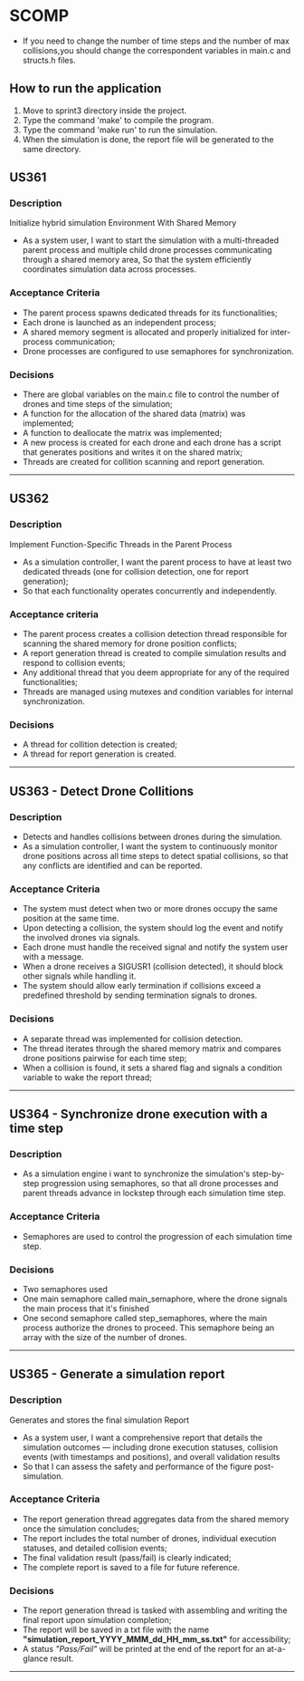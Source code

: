 # SCOMP

- If you need to change the number of time steps and the number of max collisions,you should change the correspondent 
  variables in main.c and structs.h files. 

## How to run the application

1. Move to sprint3 directory inside the project.
2. Type the command 'make' to compile the program.
3. Type the command 'make run' to run the simulation.
4. When the simulation is done, the report file will be generated to the same directory.

## US361

### Description

Initialize hybrid simulation Environment With Shared Memory

- As a system user, I want to start the simulation with a multi-threaded parent process and multiple child drone 
  processes communicating through a shared memory area, So that the system efficiently coordinates simulation 
  data across processes.

### Acceptance Criteria

- The parent process spawns dedicated threads for its functionalities;
- Each drone is launched as an independent process;
- A shared memory segment is allocated and properly initialized for inter-process communication;
- Drone processes are configured to use semaphores for synchronization.

### Decisions

- There are global variables on the main.c file to control the number of drones and time steps of the simulation;
- A function for the allocation of the shared data (matrix) was implemented;
- A function to deallocate the matrix was implemented;
- A new process is created for each drone and each drone has a script that generates positions and writes it on the 
  shared matrix;
- Threads are created for collition scanning and report generation.

---

## US362

### Description

Implement Function-Specific Threads in the Parent Process

- As a simulation controller, I want the parent process to have at least two dedicated threads (one for collision 
  detection, one for report generation);
- So that each functionality operates concurrently and independently.

### Acceptance criteria

- The parent process creates a collision detection thread responsible for scanning the shared memory for drone position 
  conflicts;
- A report generation thread is created to compile simulation results and respond to collision events;
- Any additional thread that you deem appropriate for any of the required functionalities;
- Threads are managed using mutexes and condition variables for internal synchronization.

### Decisions

- A thread for collition detection is created;
- A thread for report generation is created.

---

## US363 - Detect Drone Collitions

### Description
- Detects and handles collisions between drones during the simulation.
- As a simulation controller, I want the system to continuously monitor
drone positions across all time steps to detect spatial collisions, 
so that any conflicts are identified and can be reported.

### Acceptance Criteria

- The system must detect when two or more drones occupy the same position at the same time.
- Upon detecting a collision, the system should log the event and notify the involved drones via signals.
- Each drone must handle the received signal and notify the system user with a message.
- When a drone receives a SIGUSR1 (collision detected), it should block other signals while handling it.
- The system should allow early termination if collisions exceed a predefined threshold by sending termination 
  signals to drones.

### Decisions

- A separate thread was implemented for collision detection.
- The thread iterates through the shared memory matrix and compares drone positions pairwise for each time step;
- When a collision is found, it sets a shared flag and signals a condition variable to wake the report thread;

---
## US364 - Synchronize drone execution with a time step

### Description

- As a simulation engine i want to synchronize the simulation's step-by-step progression using
semaphores, so that all drone processes and parent threads advance in lockstep
through each simulation time step.


### Acceptance Criteria

- Semaphores are used to control the progression of each
simulation time step.

### Decisions

- Two semaphores used
- One main semaphore called main_semaphore, where the drone signals the main process that it's finished
- One second semaphore called step_semaphores, where the main process authorize the drones to proceed. This semaphore 
  being an array with the size of the number of drones.

---

## US365 - Generate a simulation report

### Description

Generates and stores the final simulation Report

- As a system user, I want a comprehensive report that details the simulation outcomes — including drone execution 
  statuses, collision events (with timestamps and positions), and overall validation results 
- So that I can assess the safety and performance of the figure post-simulation.

### Acceptance Criteria

- The report generation thread aggregates data from the shared memory once the simulation concludes;
- The report includes the total number of drones, individual execution statuses, and detailed collision events;
- The final validation result (pass/fail) is clearly indicated;
- The complete report is saved to a file for future reference.

### Decisions

- The report generation thread is tasked with assembling and writing the final report upon simulation completion;
- The report will be saved in a txt file with the name **"simulation_report_YYYY_MMM_dd_HH_mm_ss.txt"** for accessibility;
- A status *"Pass/Fail"* will be printed at the end of the report for an at-a-glance result.

---